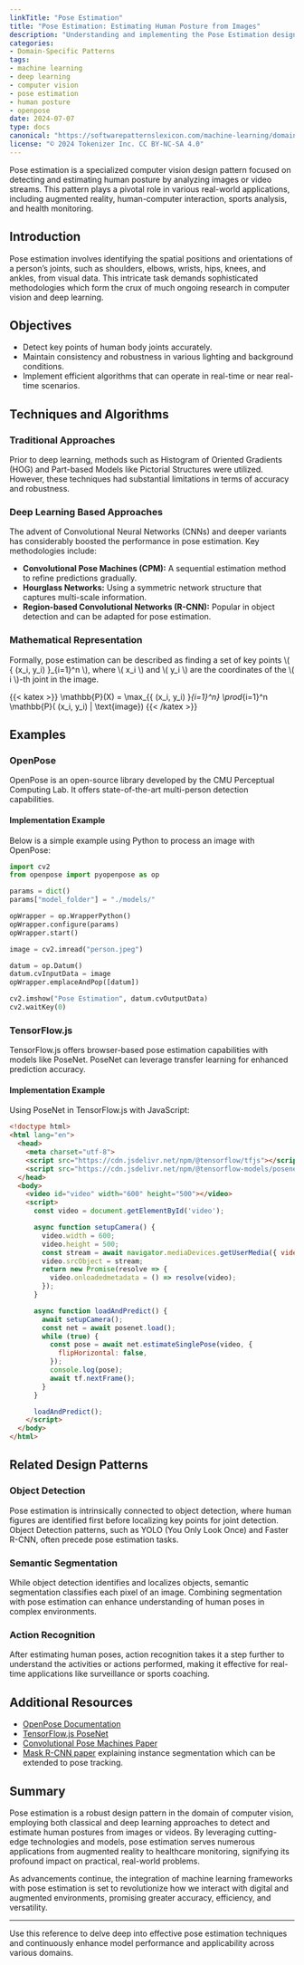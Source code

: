 ```yaml
---
linkTitle: "Pose Estimation"
title: "Pose Estimation: Estimating Human Posture from Images"
description: "Understanding and implementing the Pose Estimation design pattern focused on estimating human posture from images, relevant frameworks, and adjoining design patterns."
categories:
- Domain-Specific Patterns
tags:
- machine learning
- deep learning
- computer vision
- pose estimation
- human posture
- openpose
date: 2024-07-07
type: docs
canonical: "https://softwarepatternslexicon.com/machine-learning/domain-specific-patterns/cv-specific-patterns/pose-estimation"
license: "© 2024 Tokenizer Inc. CC BY-NC-SA 4.0"
---
```



Pose estimation is a specialized computer vision design pattern focused on detecting and estimating human posture by analyzing images or video streams. This pattern plays a pivotal role in various real-world applications, including augmented reality, human-computer interaction, sports analysis, and health monitoring.

## Introduction

Pose estimation involves identifying the spatial positions and orientations of a person’s joints, such as shoulders, elbows, wrists, hips, knees, and ankles, from visual data. This intricate task demands sophisticated methodologies which form the crux of much ongoing research in computer vision and deep learning.

## Objectives

- Detect key points of human body joints accurately.
- Maintain consistency and robustness in various lighting and background conditions.
- Implement efficient algorithms that can operate in real-time or near real-time scenarios.

## Techniques and Algorithms

### Traditional Approaches

Prior to deep learning, methods such as Histogram of Oriented Gradients (HOG) and Part-based Models like Pictorial Structures were utilized. However, these techniques had substantial limitations in terms of accuracy and robustness.

### Deep Learning Based Approaches

The advent of Convolutional Neural Networks (CNNs) and deeper variants has considerably boosted the performance in pose estimation. Key methodologies include:

- **Convolutional Pose Machines (CPM):** A sequential estimation method to refine predictions gradually.
- **Hourglass Networks:** Using a symmetric network structure that captures multi-scale information. 
- **Region-based Convolutional Networks (R-CNN):** Popular in object detection and can be adapted for pose estimation.

### Mathematical Representation

Formally, pose estimation can be described as finding a set of key points \\( \{ (x_i, y_i) \}_{i=1}^n \\), where \\( x_i \\) and \\( y_i \\) are the coordinates of the \\( i \\)-th joint in the image.

{{< katex >}} \mathbb{P}(X) = \max_{\{ (x_i, y_i) \}_{i=1}^n}  \prod_{i=1}^n \mathbb{P}( (x_i, y_i) | \text{image}) {{< /katex >}}

## Examples

### OpenPose

OpenPose is an open-source library developed by the CMU Perceptual Computing Lab. It offers state-of-the-art multi-person detection capabilities.

#### Implementation Example

Below is a simple example using Python to process an image with OpenPose:

```python
import cv2
from openpose import pyopenpose as op

params = dict()
params["model_folder"] = "./models/"

opWrapper = op.WrapperPython()
opWrapper.configure(params)
opWrapper.start()

image = cv2.imread("person.jpeg")

datum = op.Datum()
datum.cvInputData = image
opWrapper.emplaceAndPop([datum])

cv2.imshow("Pose Estimation", datum.cvOutputData)
cv2.waitKey(0)
```

### TensorFlow.js

TensorFlow.js offers browser-based pose estimation capabilities with models like PoseNet. PoseNet can leverage transfer learning for enhanced prediction accuracy.

#### Implementation Example

Using PoseNet in TensorFlow.js with JavaScript:

```html
<!doctype html>
<html lang="en">
  <head>
    <meta charset="utf-8">
    <script src="https://cdn.jsdelivr.net/npm/@tensorflow/tfjs"></script>
    <script src="https://cdn.jsdelivr.net/npm/@tensorflow-models/posenet"></script>
  </head>
  <body>
    <video id="video" width="600" height="500"></video>
    <script>
      const video = document.getElementById('video');

      async function setupCamera() {
        video.width = 600;
        video.height = 500;
        const stream = await navigator.mediaDevices.getUserMedia({ video: true });
        video.srcObject = stream;
        return new Promise(resolve => {
          video.onloadedmetadata = () => resolve(video);
        });
      }

      async function loadAndPredict() {
        await setupCamera();
        const net = await posenet.load();
        while (true) {
          const pose = await net.estimateSinglePose(video, {
            flipHorizontal: false,
          });
          console.log(pose);
          await tf.nextFrame();
        }
      }

      loadAndPredict();
    </script>
  </body>
</html>
```

## Related Design Patterns

### Object Detection

Pose estimation is intrinsically connected to object detection, where human figures are identified first before localizing key points for joint detection. Object Detection patterns, such as YOLO (You Only Look Once) and Faster R-CNN, often precede pose estimation tasks.

### Semantic Segmentation

While object detection identifies and localizes objects, semantic segmentation classifies each pixel of an image. Combining segmentation with pose estimation can enhance understanding of human poses in complex environments.

### Action Recognition

After estimating human poses, action recognition takes it a step further to understand the activities or actions performed, making it effective for real-time applications like surveillance or sports coaching.

## Additional Resources

- [OpenPose Documentation](https://github.com/CMU-Perceptual-Computing-Lab/openpose)
- [TensorFlow.js PoseNet](https://github.com/tensorflow/tfjs-models/tree/master/posenet)
- [Convolutional Pose Machines Paper](https://arxiv.org/abs/1602.00134)
- [Mask R-CNN paper](https://arxiv.org/abs/1703.06870) explaining instance segmentation which can be extended to pose tracking.

## Summary

Pose estimation is a robust design pattern in the domain of computer vision, employing both classical and deep learning approaches to detect and estimate human postures from images or videos. By leveraging cutting-edge technologies and models, pose estimation serves numerous applications from augmented reality to healthcare monitoring, signifying its profound impact on practical, real-world problems.

As advancements continue, the integration of machine learning frameworks with pose estimation is set to revolutionize how we interact with digital and augmented environments, promising greater accuracy, efficiency, and versatility.

---

Use this reference to delve deep into effective pose estimation techniques and continuously enhance model performance and applicability across various domains.
